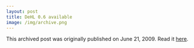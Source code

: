 ```yaml
---
layout: post
title: DeHL 0.6 available
image: /img/archive.png
---
```

This archived post was originally published on June 21, 2009. Read it [here](/alex.ciobanu.org/index03e1.html).
